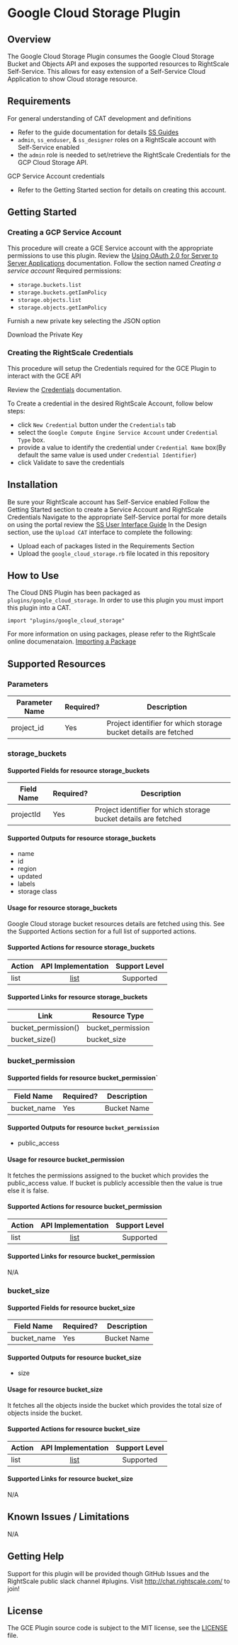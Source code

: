 # Google Cloud Storage Plugin

## Overview

The Google Cloud Storage Plugin consumes the Google Cloud Storage Bucket and Objects API and exposes the supported resources to RightScale Self-Service. This allows for easy extension of a Self-Service Cloud Application to show Cloud storage resource.

## Requirements

For general understanding of CAT development and definitions

- Refer to the guide documentation for details [SS Guides](http://docs.rightscale.com/ss/guides/)
- `admin`, `ss_enduser`, & `ss_designer` roles on a RightScale account with Self-Service enabled
- the `admin` role is needed to set/retrieve the RightScale Credentials for the GCP Cloud Storage API.

GCP Service Account credentials

- Refer to the Getting Started section for details on creating this account.

## Getting Started

### Creating a GCP Service Account

This procedure will create a GCE Service account with the appropriate permissions to use this plugin.
Review the [Using OAuth 2.0 for Server to Server Applications](https://developers.google.com/identity/protocols/OAuth2ServiceAccount) documentation.
Follow the section named _Creating a service account_
Required permissions:

- `storage.buckets.list`
- `storage.buckets.getIamPolicy`
- `storage.objects.list`
- `storage.objects.getIamPolicy`

Furnish a new private key selecting the JSON option

Download the Private Key

### Creating the RightScale Credentials

This procedure will setup the Credentials required for the GCE Plugin to interact with the GCE API

Review the [Credentials](http://docs.rightscale.com/cm/dashboard/design/credentials/index.html) documentation.

To Create a credential in the desired RightScale Account, follow below steps:

- click `New Credential` button under the `Credentials` tab
- select the `Google Compute Engine Service Account` under `Credential Type` box.
- provide a value to identify the credential under `Credential Name` box(By default the same value is used under `Credential Identifier`)
- click Validate to save the credentials

## Installation

Be sure your RightScale account has Self-Service enabled
Follow the Getting Started section to create a Service Account and RightScale Credentials
Navigate to the appropriate Self-Service portal for more details on using the portal review the [SS User Interface Guide](http://docs.rightscale.com/ss/guides/ss_user_interface_guide.html)
In the Design section, use the `Upload CAT` interface to complete the following:

- Upload each of packages listed in the Requirements Section
- Upload the `google_cloud_storage.rb` file located in this repository

## How to Use

The Cloud DNS Plugin has been packaged as `plugins/google_cloud_storage`. In order to use this plugin you must import this plugin into a CAT.

```
import "plugins/google_cloud_storage"
```

For more information on using packages, please refer to the RightScale online documenataion. [Importing a Package](http://docs.rightscale.com/ss/guides/ss_packaging_cats.html#importing-a-package)

## Supported Resources

### Parameters

| Parameter Name | Required? | Description |
|----------------|-----------|-------------|
| project_id | Yes | Project identifier for which storage bucket details are fetched |

### storage_buckets

#### Supported Fields for resource storage_buckets

| Field Name | Required? | Description |
|------------|-----------|-------------|
| projectId | Yes | Project identifier for which storage bucket details are fetched | 

#### Supported Outputs for resource storage_buckets

- name
- id
- region
- updated
- labels 
- storage class

#### Usage for resource storage_buckets

Google Cloud storage bucket resources details are fetched using this. See the Supported Actions section for a full list of supported actions.

#### Supported Actions for resource storage_buckets

| Action | API Implementation | Support Level |
|--------------|:----:|:-------------:|
| list | [list](https://cloud.google.com/storage/docs/json_api/v1/buckets/list) | Supported

#### Supported Links for resource storage_buckets

| Link | Resource Type | 
|------|---------------|
| bucket_permission() | bucket_permission |
| bucket_size() | bucket_size |

### bucket_permission

#### Supported fields for resource bucket_permission`

| Field Name | Required? | Description |
|------------|-----------|-------------|
| bucket_name | Yes | Bucket Name |

#### Supported Outputs for resource `bucket_permission`

- public_access

#### Usage for resource bucket_permission

It fetches the permissions assigned to the bucket which provides the public_access value. If bucket is publicly accessible then the value is true else it is false.

#### Supported Actions for resource bucket_permission

| Action | API Implementation | Support Level |
|--------------|:----:|:-------------:|
| list | [list](https://cloud.google.com/storage/docs/json_api/v1/buckets/getIamPolicy) | Supported

#### Supported Links for resource bucket_permission

N/A

### bucket_size

#### Supported Fields for resource bucket_size

| Field Name | Required? | Description |
|------------|-----------|-------------|
| bucket_name | Yes | Bucket Name |

#### Supported Outputs for resource bucket_size

- size

#### Usage for resource bucket_size

It fetches all the objects inside the bucket which provides the total size of objects inside the bucket.

#### Supported Actions for resource bucket_size

| Action | API Implementation | Support Level |
|--------------|:----:|:-------------:|
| list | [list](https://cloud.google.com/storage/docs/json_api/v1/objects/list) | Supported

#### Supported Links for resource bucket_size

N/A

## Known Issues / Limitations

N/A

## Getting Help

Support for this plugin will be provided though GitHub Issues and the RightScale public slack channel #plugins.
Visit <http://chat.rightscale.com/> to join!

## License

The GCE Plugin source code is subject to the MIT license, see the [LICENSE](../../LICENSE) file.
